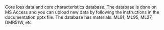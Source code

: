 Core loss data and core characteristics database. 
The database is done on MS Access and you can upload new data by following the instructions in the documentation pptx file. 
The database has materials:
  ML91, ML95, ML27, DMR51W, etc
